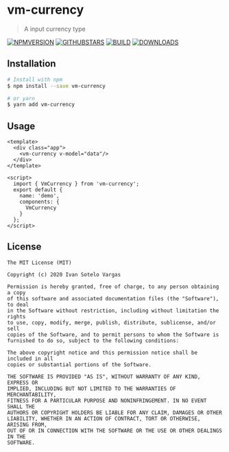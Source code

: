 # vm-currency

> A input currency type


[![NPMVERSION](https://img.shields.io/npm/v/vm-currency.svg)](http://npmjs.com/package/vm-currency) [![GITHUBSTARS](https://img.shields.io/github/stars/IvanSotelo/VmCurrency.svg)](https://github.com/IvanSotelo/VmCurrency/stargazers) [![BUILD](https://travis-ci.org/IvanSotelo/VmCurrency.svg?branch=master)](https://travis-ci.org/IvanSotelo/VmCurrency) [![DOWNLOADS](https://img.shields.io/npm/dt/vm-currency.svg)](https://npmjs.com/package/vm-currency)

## Installation

``` bash
# Install with npm
$ npm install --save vm-currency

# or yarn
$ yarn add vm-currency
```


## Usage

``` vue
<template>
  <div class="app">
    <vm-currency v-model="data"/>
  </div>
</template>

<script>
  import { VmCurrency } from 'vm-currency';
  export default {
    name: 'demo',
    components: {
      VmCurrency
    }
  };
</script>
```


## License

```
The MIT License (MIT)

Copyright (c) 2020 Ivan Sotelo Vargas

Permission is hereby granted, free of charge, to any person obtaining a copy
of this software and associated documentation files (the "Software"), to deal
in the Software without restriction, including without limitation the rights
to use, copy, modify, merge, publish, distribute, sublicense, and/or sell
copies of the Software, and to permit persons to whom the Software is
furnished to do so, subject to the following conditions:

The above copyright notice and this permission notice shall be included in all
copies or substantial portions of the Software.

THE SOFTWARE IS PROVIDED "AS IS", WITHOUT WARRANTY OF ANY KIND, EXPRESS OR
IMPLIED, INCLUDING BUT NOT LIMITED TO THE WARRANTIES OF MERCHANTABILITY,
FITNESS FOR A PARTICULAR PURPOSE AND NONINFRINGEMENT. IN NO EVENT SHALL THE
AUTHORS OR COPYRIGHT HOLDERS BE LIABLE FOR ANY CLAIM, DAMAGES OR OTHER
LIABILITY, WHETHER IN AN ACTION OF CONTRACT, TORT OR OTHERWISE, ARISING FROM,
OUT OF OR IN CONNECTION WITH THE SOFTWARE OR THE USE OR OTHER DEALINGS IN THE
SOFTWARE.
```
